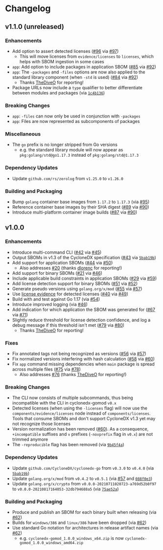 # Changelog

## v1.1.0 (unreleased)

### Enhancements

* Add option to assert detected licenses ([#96](https://github.com/CycloneDX/cyclonedx-gomod/pull/97) via [#97](https://github.com/CycloneDX/cyclonedx-gomod/pull/97))
  * This will move licenses from `evidence/licenses` to `licenses`, which helps with SBOM ingestion in some cases
* `app`: Add option to include packages in application SBOM ([#85](https://github.com/CycloneDX/cyclonedx-gomod/issues/85) via [#92](https://github.com/CycloneDX/cyclonedx-gomod/pull/92))
* `app`: The `-packages` and `-files` options are now also applied to the standard library component (when `-std` is used) ([#84](https://github.com/CycloneDX/cyclonedx-gomod/issues/84) via [#92](https://github.com/CycloneDX/cyclonedx-gomod/pull/92))
  * Thanks [TheDiveO](https://github.com/TheDiveO) for reporting!
* Package URLs now include a `type` qualifier to better differentiate between modules and packages (via [`1c4b136`](https://github.com/CycloneDX/cyclonedx-gomod/pull/92/commits/1c4b1366ac23e6a4387f1e6d4b35b67930184aed))

### Breaking Changes

* `app`: `-files` can now only be used in conjunction with `-packages`
* `app`: Files are now represented as subcomponents of packages

### Miscellaneous

* The `go` prefix is no longer stripped from Go versions
  * e.g. the standard library module will now appear as `pkg:golang/std@go1.17.3` instead of `pkg:golang/std@1.17.3`

### Dependency Updates

* Update `github.com/rs/zerolog` from `v1.25.0` to `v1.26.0`

### Building and Packaging

* Bump `golang` container base images from `1.17.2` to `1.17.3` (via [#95](https://github.com/CycloneDX/cyclonedx-gomod/pull/95))
* Reference container base images by their SHA digest ([#89](https://github.com/CycloneDX/cyclonedx-gomod/issues/89) via [#90](https://github.com/CycloneDX/cyclonedx-gomod/pull/90))
* Introduce multi-platform container image builds ([#87](https://github.com/CycloneDX/cyclonedx-gomod/issues/87) via [#90](https://github.com/CycloneDX/cyclonedx-gomod/pull/90))

## v1.0.0

### Enhancements

* Introduce multi-command CLI ([#42](https://github.com/CycloneDX/cyclonedx-gomod/issues/42) via [#45](https://github.com/CycloneDX/cyclonedx-gomod/pull/45))
* Output SBOMs in v1.3 of the CycloneDX specification ([#43](https://github.com/CycloneDX/cyclonedx-gomod/issues/43) via [`5bab19b`](https://github.com/CycloneDX/cyclonedx-gomod/commit/5bab19bbed9c6de22112ebeb2f71691c4b4163f5))
* Add support for application SBOMs ([#44](https://github.com/CycloneDX/cyclonedx-gomod/issues/44) via [#50](https://github.com/CycloneDX/cyclonedx-gomod/pull/50))
  * Also addresses [#20](https://github.com/CycloneDX/cyclonedx-gomod/issues/20) (thanks [dlorenc](https://github.com/dlorenc) for reporting!)
* Add support for binary SBOMs ([#21](https://github.com/CycloneDX/cyclonedx-gomod/issues/21) via [#46](https://github.com/CycloneDX/cyclonedx-gomod/pull/46))
* Include applicable build constraints in application SBOMs ([#29](https://github.com/CycloneDX/cyclonedx-gomod/issues/29) via [#59](https://github.com/CycloneDX/cyclonedx-gomod/pull/59))
* Add license detection support for binary SBOMs ([#51](https://github.com/CycloneDX/cyclonedx-gomod/issues/51) via [#52](https://github.com/CycloneDX/cyclonedx-gomod/pull/52))
* Generate pseudo versions using `golang.org/x/mod` ([#55](https://github.com/CycloneDX/cyclonedx-gomod/issues/55) via [#57](https://github.com/CycloneDX/cyclonedx-gomod/pull/57))
* Use [license evidence](https://cyclonedx.org/news/cyclonedx-v1.3-released/#copyright-and-license-evidence) for detected licenses ([#40](https://github.com/CycloneDX/cyclonedx-gomod/issues/40) via [#49](https://github.com/CycloneDX/cyclonedx-gomod/pull/49))
* Build with and test against Go 1.17 (via [#54](https://github.com/CycloneDX/cyclonedx-gomod/pull/54))
* Introduce improved logging (via [#46](https://github.com/CycloneDX/cyclonedx-gomod/pull/46))
* Add indication for which application the SBOM was generated for ([#67](https://github.com/CycloneDX/cyclonedx-gomod/issues/67) via [#71](https://github.com/CycloneDX/cyclonedx-gomod/pull/71))
* Slightly reduce threshold for license detection confidence, and log a debug message if this threshold isn't met ([#79](https://github.com/CycloneDX/cyclonedx-gomod/issues/79) via [#80](https://github.com/CycloneDX/cyclonedx-gomod/pull/80))
  * Thanks [TheDiveO](https://github.com/TheDiveO) for reporting!

### Fixes

* Fix annotated tags not being recognized as versions ([#56](https://github.com/CycloneDX/cyclonedx-gomod/issues/56) via [#57](https://github.com/CycloneDX/cyclonedx-gomod/pull/57))
* Fix normalized versions interfering with hash calculation ([#58](https://github.com/CycloneDX/cyclonedx-gomod/issues/58) via [#60](https://github.com/CycloneDX/cyclonedx-gomod/pull/60))
* Fix `app` command missing dependencies when `main` package is spread across multiple files ([#75](https://github.com/CycloneDX/cyclonedx-gomod/issues/75) via [#78](https://github.com/CycloneDX/cyclonedx-gomod/pull/78))
  * Also addresses [#76](https://github.com/CycloneDX/cyclonedx-gomod/issues/76) (thanks [TheDiveO](https://github.com/TheDiveO) for reporting!) 

### Breaking Changes

* The CLI now consists of multiple subcommands, thus being incompatible with the CLI in cyclonedx-gomod `v0.x`
* Detected licenses (when using the `-licenses` flag) will now use the `components/evidence/licenses` node instead of `components/licenses`. Tools that consume SBOMs and don't support CycloneDX v1.3 yet may not recognize those licenses
* Version normalization has been removed ([#60](https://github.com/CycloneDX/cyclonedx-gomod/pull/60)). As a consequence, `+incompatible` suffixes and `v` prefixes (`-novprefix` flag in `v0.x`) are not trimmed anymore
* The `-reproducible` flag has been removed (via [`9b45f4a`](https://github.com/CycloneDX/cyclonedx-gomod/commit/9b45f4a0e905dc89bef1d238c28de908bd4163a0))

### Dependency Updates

* Update `github.com/CycloneDX/cyclonedx-go` from `v0.3.0` to `v0.4.0` (via [`5bab19b`](https://github.com/CycloneDX/cyclonedx-gomod/commit/5bab19bbed9c6de22112ebeb2f71691c4b4163f5))
* Update `golang.org/x/mod` from `v0.4.2` to `v0.5.1` (via [#57](https://github.com/CycloneDX/cyclonedx-gomod/pull/57) and [`088f0e3`](https://github.com/CycloneDX/cyclonedx-gomod/commit/088f0e30e6aa80a37f767651877cf943563960a4))
* Update `golang.org/x/crypto` from `v0.0.0-20210711020723-a769d52b0f97` to `v0.0.0-20210817164053-32db794688a5` (via [`75ae52a`](https://github.com/CycloneDX/cyclonedx-gomod/commit/75ae52ac039d9d702a1861c9625d0a14116097ce))

### Building and Packaging

* Produce and publish an SBOM for each binary built when releasing (via [#62](https://github.com/CycloneDX/cyclonedx-gomod/pull/62))
* Builds for `windows/386` and `linux/386` have been dropped (via [#62](https://github.com/CycloneDX/cyclonedx-gomod/pull/62))
* Use standard Go notation for architectures in release artifact names (via [#62](https://github.com/CycloneDX/cyclonedx-gomod/pull/62))
  * e.g. `cyclonedx-gomod_1.0.0_windows_x64.zip` is now `cyclonedx-gomod_1.0.0_windows_amd64.zip`

